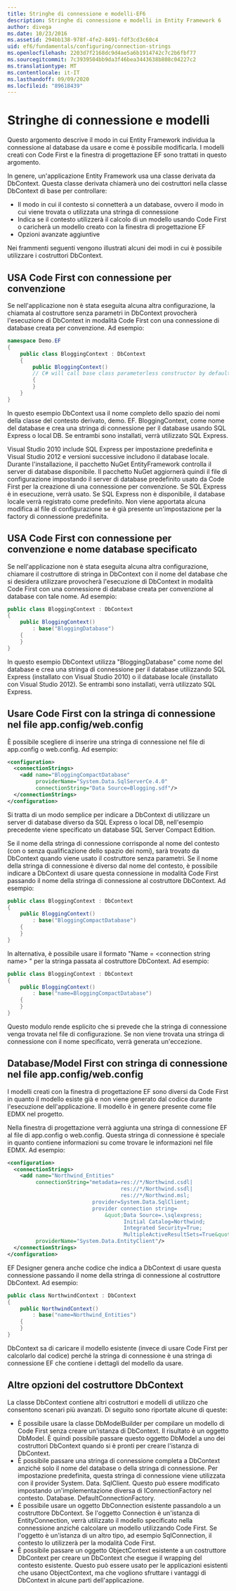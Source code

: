 ```yaml
---
title: Stringhe di connessione e modelli-EF6
description: Stringhe di connessione e modelli in Entity Framework 6
author: divega
ms.date: 10/23/2016
ms.assetid: 294bb138-978f-4fe2-8491-fdf3cd3c60c4
uid: ef6/fundamentals/configuring/connection-strings
ms.openlocfilehash: 2203d7f2168dc9d4ae5a6b1914742c7c2b6fbf77
ms.sourcegitcommit: 7c3939504bb9da3f46bea3443638b808c04227c2
ms.translationtype: MT
ms.contentlocale: it-IT
ms.lasthandoff: 09/09/2020
ms.locfileid: "89618439"
---
```

# <a name="connection-strings-and-models"></a>Stringhe di connessione e modelli
Questo argomento descrive il modo in cui Entity Framework individua la connessione al database da usare e come è possibile modificarla. I modelli creati con Code First e la finestra di progettazione EF sono trattati in questo argomento.  

In genere, un'applicazione Entity Framework usa una classe derivata da DbContext. Questa classe derivata chiamerà uno dei costruttori nella classe DbContext di base per controllare:  

- Il modo in cui il contesto si connetterà a un database, ovvero il modo in cui viene trovata o utilizzata una stringa di connessione  
- Indica se il contesto utilizzerà il calcolo di un modello usando Code First o caricherà un modello creato con la finestra di progettazione EF  
- Opzioni avanzate aggiuntive  

Nei frammenti seguenti vengono illustrati alcuni dei modi in cui è possibile utilizzare i costruttori DbContext.  

## <a name="use-code-first-with-connection-by-convention"></a>USA Code First con connessione per convenzione  

Se nell'applicazione non è stata eseguita alcuna altra configurazione, la chiamata al costruttore senza parametri in DbContext provocherà l'esecuzione di DbContext in modalità Code First con una connessione di database creata per convenzione. Ad esempio:  

``` csharp  
namespace Demo.EF
{
    public class BloggingContext : DbContext
    {
        public BloggingContext()
        // C# will call base class parameterless constructor by default
        {
        }
    }
}
```  

In questo esempio DbContext usa il nome completo dello spazio dei nomi della classe del contesto derivato, demo. EF. BloggingContext, come nome del database e crea una stringa di connessione per il database usando SQL Express o local DB. Se entrambi sono installati, verrà utilizzato SQL Express.  

Visual Studio 2010 include SQL Express per impostazione predefinita e Visual Studio 2012 e versioni successive includono il database locale. Durante l'installazione, il pacchetto NuGet EntityFramework controlla il server di database disponibile. Il pacchetto NuGet aggiornerà quindi il file di configurazione impostando il server di database predefinito usato da Code First per la creazione di una connessione per convenzione. Se SQL Express è in esecuzione, verrà usato. Se SQL Express non è disponibile, il database locale verrà registrato come predefinito. Non viene apportata alcuna modifica al file di configurazione se è già presente un'impostazione per la factory di connessione predefinita.  

## <a name="use-code-first-with-connection-by-convention-and-specified-database-name"></a>USA Code First con connessione per convenzione e nome database specificato  

Se nell'applicazione non è stata eseguita alcuna altra configurazione, chiamare il costruttore di stringa in DbContext con il nome del database che si desidera utilizzare provocherà l'esecuzione di DbContext in modalità Code First con una connessione di database creata per convenzione al database con tale nome. Ad esempio:  

``` csharp  
public class BloggingContext : DbContext
{
    public BloggingContext()
        : base("BloggingDatabase")
    {
    }
}
```  

In questo esempio DbContext utilizza "BloggingDatabase" come nome del database e crea una stringa di connessione per il database utilizzando SQL Express (installato con Visual Studio 2010) o il database locale (installato con Visual Studio 2012). Se entrambi sono installati, verrà utilizzato SQL Express.  

## <a name="use-code-first-with-connection-string-in-appconfigwebconfig-file"></a>Usare Code First con la stringa di connessione nel file app.config/web.config  

È possibile scegliere di inserire una stringa di connessione nel file di app.config o web.config. Ad esempio:  

``` xml  
<configuration>
  <connectionStrings>
    <add name="BloggingCompactDatabase"
         providerName="System.Data.SqlServerCe.4.0"
         connectionString="Data Source=Blogging.sdf"/>
  </connectionStrings>
</configuration>
```  

Si tratta di un modo semplice per indicare a DbContext di utilizzare un server di database diverso da SQL Express o local DB, nell'esempio precedente viene specificato un database SQL Server Compact Edition.  

Se il nome della stringa di connessione corrisponde al nome del contesto (con o senza qualificazione dello spazio dei nomi), sarà trovato da DbContext quando viene usato il costruttore senza parametri. Se il nome della stringa di connessione è diverso dal nome del contesto, è possibile indicare a DbContext di usare questa connessione in modalità Code First passando il nome della stringa di connessione al costruttore DbContext. Ad esempio:  

``` csharp  
public class BloggingContext : DbContext
{
    public BloggingContext()
        : base("BloggingCompactDatabase")
    {
    }
}
```  

In alternativa, è possibile usare il formato "Name = \<connection string name\> " per la stringa passata al costruttore DbContext. Ad esempio:  

``` csharp  
public class BloggingContext : DbContext
{
    public BloggingContext()
        : base("name=BloggingCompactDatabase")
    {
    }
}
```  

Questo modulo rende esplicito che si prevede che la stringa di connessione venga trovata nel file di configurazione. Se non viene trovata una stringa di connessione con il nome specificato, verrà generata un'eccezione.  

## <a name="databasemodel-first-with-connection-string-in-appconfigwebconfig-file"></a>Database/Model First con stringa di connessione nel file app.config/web.config  

I modelli creati con la finestra di progettazione EF sono diversi da Code First in quanto il modello esiste già e non viene generato dal codice durante l'esecuzione dell'applicazione. Il modello è in genere presente come file EDMX nel progetto.  

Nella finestra di progettazione verrà aggiunta una stringa di connessione EF al file di app.config o web.config. Questa stringa di connessione è speciale in quanto contiene informazioni su come trovare le informazioni nel file EDMX. Ad esempio:  

``` xml  
<configuration>  
  <connectionStrings>  
    <add name="Northwind_Entities"  
         connectionString="metadata=res://*/Northwind.csdl|  
                                    res://*/Northwind.ssdl|  
                                    res://*/Northwind.msl;  
                           provider=System.Data.SqlClient;  
                           provider connection string=  
                               &quot;Data Source=.\sqlexpress;  
                                     Initial Catalog=Northwind;  
                                     Integrated Security=True;  
                                     MultipleActiveResultSets=True&quot;"  
         providerName="System.Data.EntityClient"/>  
  </connectionStrings>  
</configuration>
```  

EF Designer genera anche codice che indica a DbContext di usare questa connessione passando il nome della stringa di connessione al costruttore DbContext. Ad esempio:  

``` csharp  
public class NorthwindContext : DbContext
{
    public NorthwindContext()
        : base("name=Northwind_Entities")
    {
    }
}
```  

DbContext sa di caricare il modello esistente (invece di usare Code First per calcolarlo dal codice) perché la stringa di connessione è una stringa di connessione EF che contiene i dettagli del modello da usare.  

## <a name="other-dbcontext-constructor-options"></a>Altre opzioni del costruttore DbContext  

La classe DbContext contiene altri costruttori e modelli di utilizzo che consentono scenari più avanzati. Di seguito sono riportate alcune di queste:  

- È possibile usare la classe DbModelBuilder per compilare un modello di Code First senza creare un'istanza di DbContext. Il risultato è un oggetto DbModel. È quindi possibile passare questo oggetto DbModel a uno dei costruttori DbContext quando si è pronti per creare l'istanza di DbContext.  
- È possibile passare una stringa di connessione completa a DbContext anziché solo il nome del database o della stringa di connessione. Per impostazione predefinita, questa stringa di connessione viene utilizzata con il provider System. Data. SqlClient. Questo può essere modificato impostando un'implementazione diversa di IConnectionFactory nel contesto. Database. DefaultConnectionFactory.  
- È possibile usare un oggetto DbConnection esistente passandolo a un costruttore DbContext. Se l'oggetto Connection è un'istanza di EntityConnection, verrà utilizzato il modello specificato nella connessione anziché calcolare un modello utilizzando Code First. Se l'oggetto è un'istanza di un altro tipo, ad esempio SqlConnection, il contesto lo utilizzerà per la modalità Code First.  
- È possibile passare un oggetto ObjectContext esistente a un costruttore DbContext per creare un DbContext che esegue il wrapping del contesto esistente. Questo può essere usato per le applicazioni esistenti che usano ObjectContext, ma che vogliono sfruttare i vantaggi di DbContext in alcune parti dell'applicazione.  
